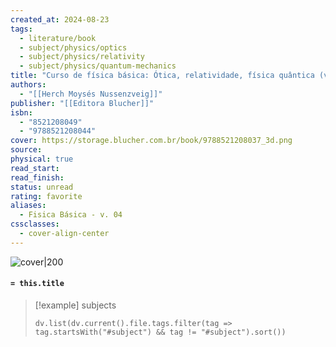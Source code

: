 ```yaml
---
created_at: 2024-08-23
tags:
  - literature/book
  - subject/physics/optics
  - subject/physics/relativity
  - subject/physics/quantum-mechanics
title: "Curso de física básica: Ótica, relatividade, física quântica (vol. 4)"
authors:
  - "[[Herch Moysés Nussenzveig]]"
publisher: "[[Editora Blucher]]"
isbn:
  - "8521208049"
  - "9788521208044"
cover: https://storage.blucher.com.br/book/9788521208037_3d.png
source: 
physical: true
read_start: 
read_finish: 
status: unread
rating: favorite
aliases:
  - Fisica Básica - v. 04
cssclasses:
  - cover-align-center
---
```


![cover|200](https://storage.blucher.com.br/book/9788521208037_3d.png)

#### `= this.title`

> [!example] subjects
> ```dataviewjs
> dv.list(dv.current().file.tags.filter(tag => tag.startsWith("#subject") && tag != "#subject").sort())
> ```
 